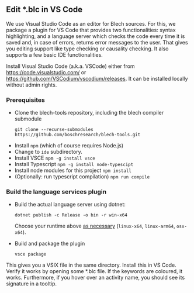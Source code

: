 ## Edit *.blc in VS Code
We use Visual Studio Code as an editor for Blech sources. For this, we package a plugin for VS Code that provides two functionalities: syntax highlighting, and a language server which checks the code every time it is saved and, in case of errors, returns error messages to the user. That gives you editing support like type checking or causality checking. It also supports a few basic IDE functionalities.

Install Visual Studio Code (a.k.a. VSCode) either from https://code.visualstudio.com/ or https://github.com/VSCodium/vscodium/releases. It can be installed locally without admin rights. 

### Prerequisites
* Clone the blech-tools repository, including the blech compiler submodule
  ```
  git clone --recurse-submodules https://github.com/boschresearch/blech-tools.git
  ```
* Install `npm` (which of course requires Node.js)
* Change to `ide` subdirectory.
* Install VSCE `npm -g install vsce`
* Install Typescript `npm -g install node-typescipt`
* Install node modules for this project `npm install`
* (Optionally: run typescript compilation) `npm run compile`

### Build the language services plugin

* Build the actual language server using dotnet:
  ```
  dotnet publish -c Release -o bin -r win-x64
  ```
  Choose your runtime above [as necessary](https://docs.microsoft.com/de-de/dotnet/core/rid-catalog) (`linux-x64`, `linux-arm64`, `osx-x64`).
  
* Build and package the plugin 
  ``` 
  vsce package
  ```  

This gives you a VSIX file in the same directory. Install this in VS Code. Verify it works by opening some *.blc file. If the keywords are coloured, it works. Furthermore, if you hover over an activity name, you should see its signature in a tooltip.

